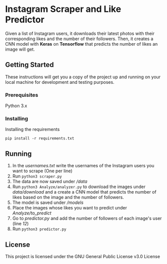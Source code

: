 # Instagram Scraper and Like Predictor

Given a list of Instagram users, it downloads their latest photos with their corresponding likes and the number of their followers. Then, it creates a CNN model with **Keras** on **Tensorflow** that predicts the number of likes an image will get.

## Getting Started

These instructions will get you a copy of the project up and running on your local machine for development and testing purposes.

### Prerequisites

Python 3.x

### Installing

Installing the requirements

```
pip install -r requirements.txt
```

## Running

1. In the *usernames.txt* write the usernames of the Instagram users you want to scrape (One per line)
1. Run `python3 scraper.py`
1. The data are now saved under */data*
1. Run `python3 Analyze/analyzer.py` to download the images under *data/download* and a create a CNN model that predicts the number of likes based on the image and the number of followers.
1. The model is saved under */models*
1. Place the images whose likes you want to predict under *Analyze/to_predict*
1. Go to *predictor.py* and add the number of followers of each image's user (line *12*)
1. Run `python3 predictor.py`

## License

This project is licensed under the GNU General Public License v3.0 License
